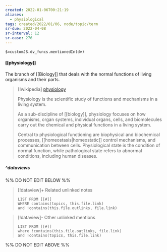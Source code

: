 ```yaml
---
created: 2022-01-06T00:21:19 
aliases:
  - physiological
tags: created/2022/01/06, node/topic/term
sr-due: 2022-04-08
sr-interval: 12
sr-ease: 276
---
```

`$=customJS.dv_funcs.mentionedIn(dv)`

#### <s class="topic-title">[[physiology]]</s>

The branch of [[Biology]] that deals with the normal functions of living organisms and their parts.

> [!wikipedia] [physiology](https://en.wikipedia.org/wiki/Physiology)
> 
> Physiology is the scientific study of functions and mechanisms in a living system.
> 
> As a sub-discipline of [[biology]], physiology focuses on how organisms, organ systems, individual organs, cells, and biomolecules carry out the chemical and physical functions in a living system. 
> 
> Central to physiological functioning are biophysical and biochemical processes, [[homeostasis|homeostatic]] control mechanisms, and communication between cells. Physiological state is the condition of normal function, while pathological state refers to abnormal conditions, including human diseases.
> 

##### ^dataviews

%% DO NOT EDIT BELOW %%
> [!dataview]+ Related unlinked notes
> ```dataview
> LIST FROM [[#]]
> WHERE contains(topics, this.file.link)
> and !contains(this.file.outlinks, file.link)
> ```
 
> [!dataview]- Other unlinked mentions
> ```dataview
> LIST FROM [[#]]
> where !contains(this.file.outlinks, file.link)
> and !contains(topics, this.file.link)
> ```

%% DO NOT EDIT ABOVE %%